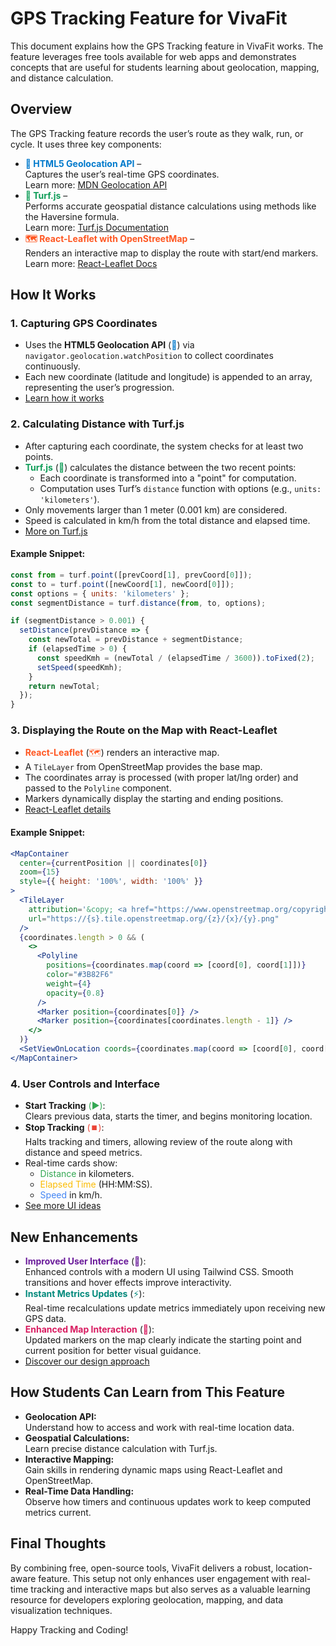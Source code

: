 # GPS Tracking Feature for VivaFit

This document explains how the GPS Tracking feature in VivaFit works. The feature leverages free tools available for web apps and demonstrates concepts that are useful for students learning about geolocation, mapping, and distance calculation.

## Overview

The GPS Tracking feature records the user’s route as they walk, run, or cycle. It uses three key components:
- <span style="color:#007ACC;">**📍 HTML5 Geolocation API**</span> –  
  Captures the user’s real-time GPS coordinates.  
  Learn more: [MDN Geolocation API](https://developer.mozilla.org/en-US/docs/Web/API/Geolocation_API)
- <span style="color:#0F9D58;">**📏 Turf.js**</span> –  
  Performs accurate geospatial distance calculations using methods like the Haversine formula.  
  Learn more: [Turf.js Documentation](https://turfjs.org/)
- <span style="color:#FF5722;">**🗺️ React-Leaflet with OpenStreetMap**</span> –  
  Renders an interactive map to display the route with start/end markers.  
  Learn more: [React-Leaflet Docs](https://react-leaflet.js.org/)

## How It Works

### 1. Capturing GPS Coordinates

- Uses the **HTML5 Geolocation API** (<span style="color:#007ACC;">📍</span>) via `navigator.geolocation.watchPosition` to collect coordinates continuously.
- Each new coordinate (latitude and longitude) is appended to an array, representing the user’s progression.
- [Learn how it works](https://developer.mozilla.org/en-US/docs/Web/API/Geolocation_API)

### 2. Calculating Distance with Turf.js

- After capturing each coordinate, the system checks for at least two points.
- <span style="color:#0F9D58;">**Turf.js**</span> (<span style="color:#0F9D58;">📏</span>) calculates the distance between the two recent points:
  - Each coordinate is transformed into a "point" for computation.
  - Computation uses Turf’s `distance` function with options (e.g., `units: 'kilometers'`).
- Only movements larger than 1 meter (0.001 km) are considered.
- Speed is calculated in km/h from the total distance and elapsed time.
- [More on Turf.js](https://turfjs.org/)

#### Example Snippet:
```js
const from = turf.point([prevCoord[1], prevCoord[0]]);
const to = turf.point([newCoord[1], newCoord[0]]);
const options = { units: 'kilometers' };
const segmentDistance = turf.distance(from, to, options);

if (segmentDistance > 0.001) {  
  setDistance(prevDistance => {
    const newTotal = prevDistance + segmentDistance;
    if (elapsedTime > 0) {
      const speedKmh = (newTotal / (elapsedTime / 3600)).toFixed(2);
      setSpeed(speedKmh);
    }
    return newTotal;
  });
}
```

### 3. Displaying the Route on the Map with React-Leaflet

- <span style="color:#FF5722;">**React-Leaflet**</span> (<span style="color:#FF5722;">🗺️</span>) renders an interactive map.
- A `TileLayer` from OpenStreetMap provides the base map.
- The coordinates array is processed (with proper lat/lng order) and passed to the `Polyline` component.
- Markers dynamically display the starting and ending positions.
- [React-Leaflet details](https://react-leaflet.js.org/)

#### Example Snippet:
```jsx
<MapContainer 
  center={currentPosition || coordinates[0]} 
  zoom={15} 
  style={{ height: '100%', width: '100%' }}
>
  <TileLayer
    attribution='&copy; <a href="https://www.openstreetmap.org/copyright">OpenStreetMap</a> contributors'
    url="https://{s}.tile.openstreetmap.org/{z}/{x}/{y}.png"
  />
  {coordinates.length > 0 && (
    <>
      <Polyline 
        positions={coordinates.map(coord => [coord[0], coord[1]])} 
        color="#3B82F6" 
        weight={4} 
        opacity={0.8}
      />
      <Marker position={coordinates[0]} />
      <Marker position={coordinates[coordinates.length - 1]} />
    </>
  )}
  <SetViewOnLocation coords={coordinates.map(coord => [coord[0], coord[1]])} />
</MapContainer>
```

### 4. User Controls and Interface

- **Start Tracking** <span style="color:#34A853;">(▶️)</span>:  
  Clears previous data, starts the timer, and begins monitoring location.
- **Stop Tracking** <span style="color:#EA4335;">(⏹️)</span>:  
  Halts tracking and timers, allowing review of the route along with distance and speed metrics.
- Real-time cards show:
  - <span style="color:#34A853;">Distance</span> in kilometers.
  - <span style="color:#FBBC05;">Elapsed Time</span> (HH:MM:SS).
  - <span style="color:#4285F4;">Speed</span> in km/h.
- [See more UI ideas](https://tailwindcss.com/)

## New Enhancements

- <span style="color:#6A1B9A;">**Improved User Interface**</span> (<span style="color:#6A1B9A;">💅</span>):  
  Enhanced controls with a modern UI using Tailwind CSS. Smooth transitions and hover effects improve interactivity.
- <span style="color:#00897B;">**Instant Metrics Updates**</span> (<span style="color:#00897B;">⚡</span>):  
  Real-time recalculations update metrics immediately upon receiving new GPS data.
- <span style="color:#D81B60;">**Enhanced Map Interaction**</span> (<span style="color:#D81B60;">🔄</span>):  
  Updated markers on the map clearly indicate the starting point and current position for better visual guidance.
- [Discover our design approach](https://tailwindcss.com/docs)

## How Students Can Learn from This Feature

- **Geolocation API:**  
  Understand how to access and work with real-time location data.
- **Geospatial Calculations:**  
  Learn precise distance calculation with Turf.js.
- **Interactive Mapping:**  
  Gain skills in rendering dynamic maps using React-Leaflet and OpenStreetMap.
- **Real-Time Data Handling:**  
  Observe how timers and continuous updates work to keep computed metrics current.

## Final Thoughts

By combining free, open-source tools, VivaFit delivers a robust, location-aware feature. This setup not only enhances user engagement with real-time tracking and interactive maps but also serves as a valuable learning resource for developers exploring geolocation, mapping, and data visualization techniques.

Happy Tracking and Coding!